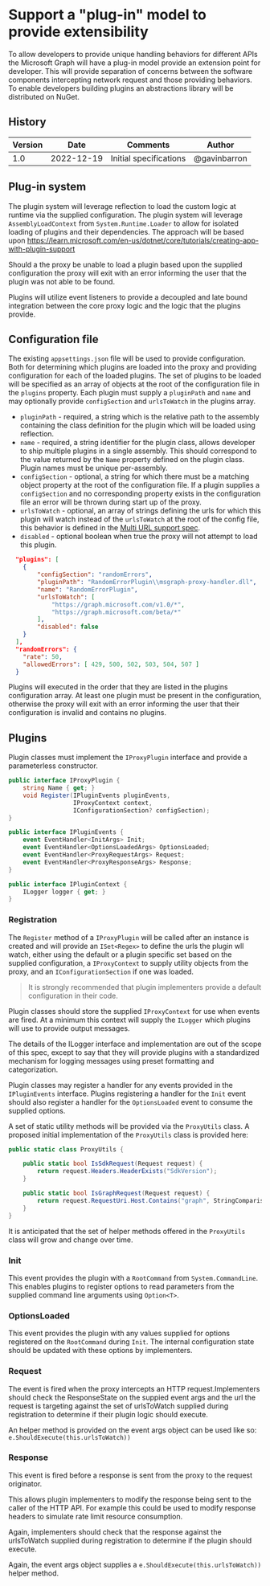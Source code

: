 # Support a "plug-in" model to provide extensibility

To allow developers to provide unique handling behaviors for different APIs the Microsoft Graph will have a plug-in model provide an extension point for developer. This will provide separation of concerns between the software components intercepting network request and those providing behaviors.
To enable developers building plugins an abstractions library will be distributed on NuGet.

## History

| Version | Date | Comments | Author |
| ------- | ---- | -------- | ------ |
| 1.0 | 2022-12-19 | Initial specifications | @gavinbarron |

## Plug-in system

The plugin system will leverage reflection to load the custom logic at runtime via the supplied configuration.
The plugin system will leverage `AssemblyLoadContext` from `System.Runtime.Loader` to allow for isolated loading of plugins and their dependencies. The approach will be based upon https://learn.microsoft.com/en-us/dotnet/core/tutorials/creating-app-with-plugin-support

Should a the proxy be unable to load a plugin based upon the supplied configuration the proxy will exit with an error informing the user that the plugin was not able to be found.

Plugins will utilize event listeners to provide a decoupled and late bound integration between the core proxy logic and the logic that the plugins provide.

## Configuration file

The existing `appsettings.json` file will be used to provide configuration. Both for determining which plugins are loaded into the proxy and providing configuration for each of the loaded plugins. The set of plugins to be loaded will be specified as an array of objects at the root of the configuration file in the `plugins` property. Each plugin must supply a `pluginPath` and `name` and may optionally provide `configSection` and `urlsToWatch` in the plugins array.
- `pluginPath` - required, a string which is the relative path to the assembly containing the class definition for the plugin which will be loaded using reflection.
- `name` - required, a string identifier for the plugin class, allows developer to ship multiple plugins in a single assembly. This should correspond to the value returned by the `Name` property defined on the plugin class. Plugin names must be unique per-assembly.
- `configSection` - optional, a string for which there must be a matching object property at the root of the configuration file. If a plugin supplies a `configSection` and no corresponding property exists in the configuration file an error will be thrown during start up of the proxy.
- `urlsToWatch` - optional, an array of strings defining the urls for which this plugin will watch instead of the `urlsToWatch` at the root of the config file, this behavior is defined in the [Multi URL support spec](./multi-url-support.md).
- `disabled` - optional boolean when true the proxy will not attempt to load this plugin.

```json
  "plugins": [
    {
        "configSection": "randomErrors",
        "pluginPath": "RandomErrorPlugin\\msgraph-proxy-handler.dll",
        "name": "RandomErrorPlugin",
        "urlsToWatch": [
            "https://graph.microsoft.com/v1.0/*",
            "https://graph.microsoft.com/beta/*"
        ],
        "disabled": false
    }
  ],
  "randomErrors": {
    "rate": 50,
    "allowedErrors": [ 429, 500, 502, 503, 504, 507 ]
  }
```

Plugins will executed in the order that they are listed in the plugins configuration array. At least one plugin must be present in the configuration, otherwise the proxy will exit with an error informing the user that their configuration is invalid and contains no plugins.

## Plugins

Plugin classes must implement the `IProxyPlugin` interface and provide a parameterless constructor.

```cs
public interface IProxyPlugin {
    string Name { get; }
    void Register(IPluginEvents pluginEvents,
                  IProxyContext context,
                  IConfigurationSection? configSection);
}

public interface IPluginEvents {
    event EventHandler<InitArgs> Init;
    event EventHandler<OptionsLoadedArgs> OptionsLoaded;
    event EventHandler<ProxyRequestArgs> Request;
    event EventHandler<ProxyResponseArgs> Response;
}

public interface IPluginContext {
    ILogger logger { get; }
}
```

### Registration

The `Register` method of a `IProxyPlugin` will be called after an instance is created and will provide an `ISet<Regex>` to define the urls the plugin wll watch, either using the default or a plugin specific set based on the supplied configuration, a `IProxyContext` to supply utility objects from the proxy, and an `IConfigurationSection` if one was loaded.

> It is strongly recommended that plugin implementers provide a default configuration in their code.

Plugin classes should store the supplied `IProxyContext` for use when events are fired. At a minimum this context will supply the `ILogger` which plugins will use to provide output messages.

The details of the ILogger interface and implementation are out of the scope of this spec, except to say that they will provide plugins with a standardized mechanism for logging messages using preset formatting and categorization.

Plugin classes may register a handler for any events provided in the `IPluginEvents` interface. Plugins registering a handler for the `Init` event should also register a handler for the `OptionsLoaded` event to consume the supplied options.

A set of static utility methods will be provided via the `ProxyUtils` class. A proposed initial implementation of the `ProxyUtils` class is provided here:

```cs
public static class ProxyUtils {

    public static bool IsSdkRequest(Request request) {
        return request.Headers.HeaderExists("SdkVersion");
    }

    public static bool IsGraphRequest(Request request) {
        return request.RequestUri.Host.Contains("graph", StringComparison.OrdinalIgnoreCase);
    }
}
```

It is anticipated that the set of helper methods offered in the `ProxyUtils` class will grow and change over time.

### Init

This event provides the plugin with a `RootCommand` from `System.CommandLine`. This enables plugins to register options to read parameters from the supplied command line arguments using `Option<T>`.

### OptionsLoaded

This event provides the plugin with any values supplied for options registered on the `RootCommand` during `Init`. The internal configuration state should be updated with these options by implementers.

### Request

The event is fired when the proxy intercepts an HTTP request.Implementers should check the ResponseState on the suppied event args and the url the request is targeting against the set of urlsToWatch supplied during registration to determine if their plugin logic should execute.

An helper method is provided on the event args object can be used like so: `e.ShouldExecute(this.urlsToWatch))`

### Response

This event is fired before a response is sent from the proxy to the request originator.

This allows plugin implementers to modify the response being sent to the caller of the HTTP API. For example this could be used to modify response headers to simulate rate limit resource consumption.

Again, implementers should check that the response against the urlsToWatch supplied during registration to determine if the plugin should execute.

Again, the event args object supplies a `e.ShouldExecute(this.urlsToWatch))` helper method.
